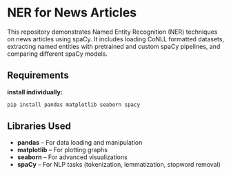

# NER for News Articles

This repository demonstrates Named Entity Recognition (NER) techniques on news articles using spaCy. It includes loading CoNLL formatted datasets, extracting named entities with pretrained and custom spaCy pipelines, and comparing different spaCy models.

## Requirements

**install individually:**

```bash
pip install pandas matplotlib seaborn spacy
```

## Libraries Used

- **pandas** – For data loading and manipulation
- **matplotlib** – For plotting graphs
- **seaborn** – For advanced visualizations
- **spaCy** – For NLP tasks (tokenization, lemmatization, stopword removal)
